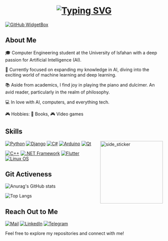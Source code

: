 <h1 align="center">
  <a href="#">
    <img src="https://readme-typing-svg.herokuapp.com?font=Fira+Code&size=28&duration=2500&pause=1000&color=00FFCC&center=true&vCenter=true&width=500&lines=Hi!+I'm+Kianoosh+Vadaei;AI+Enthusiast+%26+Developer;Welcome+to+my+GitHub+Profile!" alt="Typing SVG" />
  </a>
</h1>

[![GitHub WidgetBox](https://github-widgetbox.vercel.app/api/profile?username=kia-vadaei&data=followers,repositories,stars,commits&theme=nautilus&viridescent=nautilus)](https://github.com/kia-vadaei/)

## About Me

🎓 Computer Engineering student at the University of Isfahan with a deep passion for Artificial Intelligence (AI).

🚀 Currently focused on expanding my knowledge in AI, diving into the exciting world of machine learning and deep learning.

📚 Aside from academics, I find joy in playing the piano and dulcimer. An avid reader, particularly in the realm of philosophy.

💻 In love with AI, computers, and everything tech.

🎮 Hobbies: 📖 Books, 🎮 Video games



## Skills
<img align="right" width=200px height=200px alt="side_sticker" src="https://media.giphy.com/media/TEnXkcsHrP4YedChhA/giphy.gif" />

[![Python](https://skillicons.dev/icons?i=python&theme=light)](https://skillicons.dev)
[![Django](https://skillicons.dev/icons?i=django&theme=light)](https://skillicons.dev)
[![C#](https://skillicons.dev/icons?i=cs&theme=light)](https://skillicons.dev)
[![Arduino](https://skillicons.dev/icons?i=arduino&theme=light)](https://skillicons.dev)
[![Qt](https://skillicons.dev/icons?i=qt&theme=light)](https://skillicons.dev)

[![C++](https://skillicons.dev/icons?i=cpp&theme=light)](https://skillicons.dev)
[![.NET Framework](https://skillicons.dev/icons?i=dotnet&theme=light)](https://skillicons.dev)
[![Flutter](https://skillicons.dev/icons?i=flutter&theme=light)](https://skillicons.dev)
[![Linux OS](https://skillicons.dev/icons?i=linux&theme=light)](https://skillicons.dev)

## Git Activeness

![Anurag's GitHub stats](https://github-readme-stats.vercel.app/api?username=kia-vadaei&theme=codeSTACKr&show_icons=true)

![Top Langs](https://github-readme-stats.vercel.app/api/top-langs/?username=kia-vadaei&layout=compact&theme=codeSTACKr)



## Reach Out to Me

[![Mail](https://img.shields.io/badge/-Mail-D14836?style=for-the-badge&logo=Gmail&logoColor=white)](mailto:kia.vadaei@gmail.com)
[![LinkedIn](https://img.shields.io/badge/-LinkedIn-2867B2?style=for-the-badge&logo=Linkedin&logoColor=white)](https://www.linkedin.com/in/kianoosh-vadaei-0aa58611b/)
[![Telegram](https://img.shields.io/badge/-Telegram-26A5E4?style=for-the-badge&logo=Telegram&logoColor=white)](https://t.me/kiavadaei)


Feel free to explore my repositories and connect with me!
